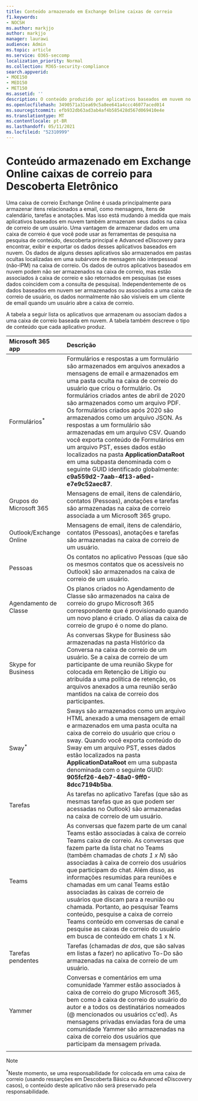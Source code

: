 ```yaml
---
title: Conteúdo armazenado em Exchange Online caixas de correio
f1.keywords:
- NOCSH
ms.author: markjjo
author: markjjo
manager: laurawi
audience: Admin
ms.topic: article
ms.service: O365-seccomp
localization_priority: Normal
ms.collection: M365-security-compliance
search.appverid:
- MOE150
- MED150
- MET150
ms.assetid: ''
description: O conteúdo produzido por aplicativos baseados em nuvem no Microsoft 365 é armazenado ou associado à caixa de correio Exchange Online usuário. Esse conteúdo pode ser pesquisado usando ferramentas de Descoberta Online da Microsoft.
ms.openlocfilehash: 3490571a31ea69c5a8ee641a4ccc46077aced014
ms.sourcegitcommit: efb932db63ad3ab4af4b585428d567d069410e4e
ms.translationtype: MT
ms.contentlocale: pt-BR
ms.lasthandoff: 05/11/2021
ms.locfileid: "52310999"
---
```

# <a name="content-stored-in-exchange-online-mailboxes-for-ediscovery"></a>Conteúdo armazenado em Exchange Online caixas de correio para Descoberta Eletrônico

Uma caixa de correio Exchange Online é usada principalmente para armazenar itens relacionados a email, como mensagens, itens de calendário, tarefas e anotações. Mas isso está mudando à medida que mais aplicativos baseados em nuvem também armazenam seus dados na caixa de correio de um usuário. Uma vantagem de armazenar dados em uma caixa de correio é que você pode usar as ferramentas de pesquisa na pesquisa de conteúdo, descoberta principal e Advanced eDiscovery para encontrar, exibir e exportar os dados desses aplicativos baseados em nuvem. Os dados de alguns desses aplicativos são armazenados em pastas ocultas localizadas em uma subárvore de mensagem não interpessoal (não-IPM) na caixa de correio. Os dados de outros aplicativos  baseados em nuvem  podem não ser armazenados na caixa de correio, mas estão associados à caixa de correio e são retornados em pesquisas (se esses dados coincidem com a consulta de pesquisa). Independentemente de os dados baseados em nuvem ser armazenados ou associados a uma caixa de correio de usuário, os dados normalmente não são visíveis em um cliente de email quando um usuário abre a caixa de correio.

A tabela a seguir lista os aplicativos que armazenam ou associam dados a uma caixa de correio baseada em nuvem. A tabela também descreve o tipo de conteúdo que cada aplicativo produz.

|Microsoft 365 app|Descrição|
|:---------|:---------|
|Formulários<sup>*</sup>|Formulários e respostas a um formulário são armazenados em arquivos anexados a mensagens de email e armazenados em uma pasta oculta na caixa de correio do usuário que criou o formulário. Os formulários criados antes de abril de 2020 são armazenados como um arquivo PDF. Os formulários criados após 2020 são armazenados como um arquivo JSON.  As respostas a um formulário são armazenadas em um arquivo CSV. Quando você exporta conteúdo de Formulários em um arquivo PST, esses dados estão localizados na pasta **ApplicationDataRoot** em uma subpasta denominada com o seguinte GUID identificado globalmente: **c9a559d2-7aab-4f13-a6ed-e7e9c52aec87**. |
|Grupos do Microsoft 365|Mensagens de email, itens de calendário, contatos (Pessoas), anotações e tarefas são armazenadas na caixa de correio associada a um Microsoft 365 grupo.|
|Outlook/Exchange Online|Mensagens de email, itens de calendário, contatos (Pessoas), anotações e tarefas são armazenadas na caixa de correio de um usuário.|
|Pessoas|Os contatos no aplicativo Pessoas (que são os mesmos contatos que os acessíveis no Outlook) são armazenados na caixa de correio de um usuário.|
|Agendamento de Classe|Os planos criados no Agendamento de Classe são armazenados na caixa de correio do grupo Microsoft 365 correspondente que é provisionado quando um novo plano é criado. O alias da caixa de correio de grupo é o nome do plano.|
|Skype for Business|As conversas Skype for Business são armazenadas na pasta Histórico da Conversa na caixa de correio de um usuário. Se a caixa de correio de um participante de uma reunião Skype for colocada em Retenção de Litígio ou atribuída a uma política de retenção, os arquivos anexados a uma reunião serão mantidos na caixa de correio dos participantes.|
|Sway<sup>*</sup>|Sways são armazenados como um arquivo HTML anexado a uma mensagem de email e armazenados em uma pasta oculta na caixa de correio do usuário que criou o sway. Quando você exporta conteúdo do Sway em um arquivo PST, esses dados estão localizados na pasta **ApplicationDataRoot** em uma subpasta denominada com o seguinte GUID:  **905fcf26-4eb7-48a0-9ff0-8dcc7194b5ba**.|
|Tarefas|As tarefas no aplicativo Tarefas (que são as mesmas tarefas que as que podem ser acessadas no Outlook) são armazenadas na caixa de correio de um usuário.|
|Teams|As conversas que fazem parte de um canal Teams estão associadas à caixa de correio Teams caixa de correio. As conversas que fazem parte da lista chat no Teams (também chamadas de *chats 1 x N*) são associadas à caixa de correio dos usuários que participam do chat. Além disso, as informações resumidas para reuniões e chamadas em um canal Teams estão associadas às caixas de correio de usuários que discam para a reunião ou chamada. Portanto, ao pesquisar Teams conteúdo, pesquise a caixa de correio Teams conteúdo em conversas de canal e pesquise as caixas de correio do usuário em busca de conteúdo em chats 1 x N.|
|Tarefas pendentes|Tarefas (chamadas *de dos*, que são salvas em listas a fazer) no aplicativo To-Do são armazenadas na caixa de correio de um usuário.|
|Yammer|Conversas e comentários em uma comunidade Yammer estão associados à caixa de correio do grupo Microsoft 365, bem como à caixa de correio do usuário do autor e a todos os destinatários nomeados (@ mencionados ou usuários cc'ed). As mensagens privadas enviadas fora de uma comunidade Yammer são armazenadas na caixa de correio dos usuários que participam da mensagem privada.|  
||||

> [!NOTE]
> <sup>*</sup>Neste momento, se uma responsabilidade for colocada em uma caixa de correio (usando ressarções em Descoberta Básica ou Advanced eDiscovery casos), o conteúdo deste aplicativo não será preservado pela responsabilidade.